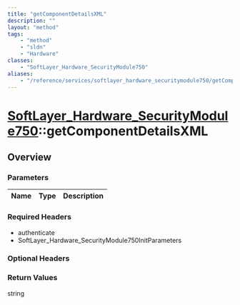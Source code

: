 ```yaml
---
title: "getComponentDetailsXML"
description: ""
layout: "method"
tags:
    - "method"
    - "sldn"
    - "Hardware"
classes:
    - "SoftLayer_Hardware_SecurityModule750"
aliases:
    - "/reference/services/softlayer_hardware_securitymodule750/getComponentDetailsXML"
---
```

# [SoftLayer_Hardware_SecurityModule750](/reference/services/SoftLayer_Hardware_SecurityModule750)::getComponentDetailsXML




## Overview 


### Parameters 
|Name | Type | Description |
| --- | --- | --- |


### Required Headers
* authenticate
* SoftLayer_Hardware_SecurityModule750InitParameters

### Optional Headers

### Return Values
string

